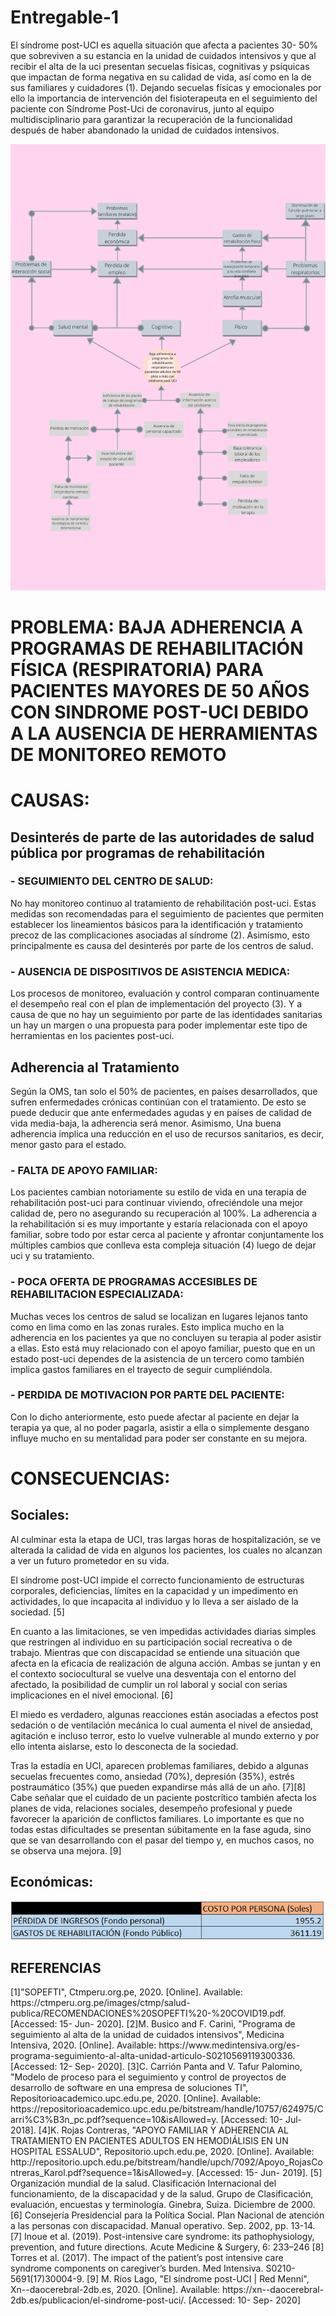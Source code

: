# Entregable-1
<p>El síndrome post-UCI es aquella situación que afecta a pacientes 30- 50% que sobreviven a su estancia en la unidad de cuidados intensivos y que al recibir el alta de la uci presentan secuelas físicas, cognitivas y psíquicas que impactan de forma negativa en su calidad de vida, así como en la de sus familiares y cuidadores (1). Dejando secuelas físicas y emocionales por ello la importancia de intervención del fisioterapeuta en el seguimiento del paciente con Síndrome Post-Uci de coronavirus, junto al equipo multidisciplinario para garantizar la recuperación de la funcionalidad después de haber abandonado la unidad de cuidados intensivos.</p>
<center>
  <img src="uploads/arbol.jpg" alt="" class="img-fluid img-rounded">
</center>
<h1>PROBLEMA: BAJA ADHERENCIA A PROGRAMAS DE REHABILITACIÓN FÍSICA (RESPIRATORIA) PARA PACIENTES MAYORES DE 50 AÑOS CON SINDROME POST-UCI DEBIDO A LA AUSENCIA DE HERRAMIENTAS DE MONITOREO REMOTO</h1>
<h1>CAUSAS:</h1>
<h2>Desinterés de parte de las autoridades de salud pública por programas de rehabilitación</h2>
<h3>- SEGUIMIENTO DEL CENTRO DE SALUD:</h3>
<p>No hay monitoreo continuo al tratamiento de rehabilitación post-uci. Estas medidas son recomendadas para el seguimiento de pacientes que permiten establecer los lineamientos básicos para la identificación y tratamiento precoz de las complicaciones asociadas al síndrome (2). Asimismo, esto principalmente es causa del desinterés por parte de los centros de salud. </p>
<h3>- AUSENCIA DE DISPOSITIVOS DE ASISTENCIA MEDICA:</h3>
<p>Los procesos de monitoreo, evaluación y control comparan continuamente el desempeño real con el plan de implementación del proyecto (3). Y a causa de que no hay un seguimiento por parte de las identidades sanitarias un hay un margen o una propuesta para poder implementar este tipo de herramientas en los pacientes post-uci.	</p>
<h2>Adherencia al Tratamiento</h2>
<p>Según la OMS, tan solo el 50% de pacientes, en países desarrollados, que sufren enfermedades crónicas continúan con el tratamiento. De esto se puede deducir que ante enfermedades agudas y en países de calidad de vida media-baja, la adherencia será menor. Asimismo, Una buena adherencia implica una reducción en el uso de recursos sanitarios, es decir, menor gasto para el estado.</p> 
<h3>- FALTA DE APOYO FAMILIAR:</h3>
<p>Los pacientes cambian notoriamente su estilo de vida en una terapia de rehabilitación post-uci para continuar viviendo, ofreciéndole una mejor calidad de, pero no asegurando su recuperación al 100%. La adherencia a la rehabilitación si es muy importante y estaría relacionada con el apoyo familiar, sobre todo por estar cerca al paciente y afrontar conjuntamente los múltiples cambios que conlleva esta compleja situación (4) luego de dejar uci y su tratamiento.</p>
<h3>- POCA OFERTA DE PROGRAMAS ACCESIBLES DE REHABILITACION ESPECIALIZADA:</h3>
<p>Muchas veces los centros de salud se localizan en lugares lejanos tanto como en lima como en las zonas rurales. Esto implica mucho en la adherencia en los pacientes ya que no concluyen su terapia al poder asistir a ellas. Esto está muy relacionado con el apoyo familiar, puesto que en un estado post-uci dependes de la asistencia de un tercero como también implica gastos familiares en el trayecto de seguir cumpliéndola.</p>
<h3>- PERDIDA DE MOTIVACION POR PARTE DEL PACIENTE:</h3>
<p>Con lo dicho anteriormente, esto puede afectar al paciente en dejar la terapia ya que, al no poder pagarla, asistir a ella o simplemente desgano influye mucho en su mentalidad para poder ser constante en su mejora.</p>

<h1>CONSECUENCIAS:</h1>
<h2>Sociales:</h2>
<p>Al culminar esta la etapa de UCI, tras largas horas de hospitalización, se ve alterada la calidad de vida en algunos los pacientes, los cuales no alcanzan a ver un futuro prometedor en su vida.</p>
<p>El síndrome post-UCI impide el correcto funcionamiento de estructuras corporales, deficiencias, límites en la capacidad y un impedimento en actividades, lo que incapacita al individuo y lo lleva a ser aislado de la sociedad. [5] </p>
<p>En cuanto a las limitaciones, se ven impedidas actividades diarias simples que restringen al individuo en su participación social recreativa o de trabajo. Mientras que con discapacidad se entiende una situación que afecta en la eficacia de realización de alguna acción. Ambas se juntan y en el contexto sociocultural se vuelve una desventaja con el entorno del afectado, la posibilidad de cumplir un rol laboral y social con serias implicaciones en el nivel emocional. [6]</p>
<p>El miedo es verdadero, algunas reacciones están asociadas a efectos post sedación o de ventilación mecánica lo cual aumenta el nivel de ansiedad, agitación e incluso terror, esto lo vuelve vulnerable al mundo externo y por ello intenta aislarse, esto lo desconecta de la sociedad.</p>
<p>Tras la estadía en UCI, aparecen problemas familiares, debido a algunas secuelas frecuentes como, ansiedad (70%), depresión (35%), estrés postraumático (35%) que pueden expandirse más allá de un año. [7][8] Cabe señalar que el cuidado de un paciente postcrítico también afecta los planes de vida, relaciones sociales, desempeño profesional y puede favorecer la aparición de conflictos familiares. Lo importante es que no todas estas dificultades se presentan súbitamente en la fase aguda, sino que se van desarrollando con el pasar del tiempo y, en muchos casos, no se observa una mejora. [9]</p>
<h2>Económicas:</h2>
<center>
  <img src="uploads/cuadro.PNG" alt="" class="img-fluid img-rounded">
</center>

<h2>REFERENCIAS</h2>
[1]"SOPEFTI", Ctmperu.org.pe, 2020. [Online]. Available: https://ctmperu.org.pe/images/ctmp/salud-publica/RECOMENDACIONES%20SOPEFTI%20-%20COVID19.pdf. [Accessed: 15- Jun- 2020].
[2]M. Busico and F. Carini, "Programa de seguimiento al alta de la unidad de cuidados intensivos", Medicina Intensiva, 2020. [Online]. Available: https://www.medintensiva.org/es-programa-seguimiento-al-alta-unidad-articulo-S0210569119300336. [Accessed: 12- Sep- 2020].
[3]C. Carrión Panta and V. Tafur Palomino, "Modelo de proceso para el seguimiento y control de proyectos de desarrollo de software en una empresa de soluciones TI", Repositorioacademico.upc.edu.pe, 2020. [Online]. Available: https://repositorioacademico.upc.edu.pe/bitstream/handle/10757/624975/Carri%C3%B3n_pc.pdf?sequence=10&isAllowed=y. [Accessed: 10- Jul- 2018].
[4]K. Rojas Contreras, "APOYO FAMILIAR Y ADHERENCIA AL TRATAMIENTO EN PACIENTES ADULTOS EN HEMODIÁLISIS EN UN HOSPITAL ESSALUD", Repositorio.upch.edu.pe, 2020. [Online]. Available: http://repositorio.upch.edu.pe/bitstream/handle/upch/7092/Apoyo_RojasContreras_Karol.pdf?sequence=1&isAllowed=y. [Accessed: 15- Jun- 2019].
[5] Organización mundial de la salud. Clasificación Internacional del funcionamiento, de la discapacidad y de la salud. Grupo de Clasificación, evaluación, encuestas y terminología. Ginebra, Suiza. Diciembre de 2000.
[6] Consejería Presidencial para la Política Social. Plan Nacional de atención a las personas con discapacidad. Manual operativo. Sep. 2002, pp. 13-14.
[7] Inoue et al. (2019). Post-intensive care syndrome: its pathophysiology, prevention, and future directions. Acute Medicine & Surgery, 6: 233–246
[8] Torres et al. (2017). The impact of the patient’s post intensive care syndrome components on caregiver’s burden. Med Intensiva. S0210-5691(17)30004-9.
[9] M. Ríos Lago, "El síndrome post-UCI | Red Menni", Xn--daocerebral-2db.es, 2020. [Online]. Available: https://xn--daocerebral-2db.es/publicacion/el-sindrome-post-uci/. [Accessed: 10- Sep- 2020]
 
